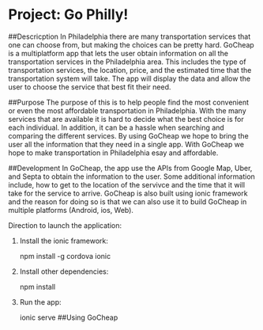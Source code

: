 # Project: Go Philly!



##Descricption
In Philadelphia there are many transportation services that one can choose from, but making the choices can be pretty hard. GoCheap is a multiplatform app that lets the user obtain information on all the transportation services in the Philadelphia area. This includes the type of transportation services, the location, price, and the estimated time that the transportation system will take. The app will display the data and allow the user to choose the service that best fit their need. 

##Purpose
The purpose of this is to help people find the most convenient or even the most affordable transportation in Philadelphia. With the many services that are available it is hard to decide what the best choice is for each individual. In addition, it can be a hassle when searching and comparing the different services. By using GoCheap we hope to bring the user all the information that they need in a single app. With GoCheap we hope to make transportation in Philadelphia esay and affordable.

##Development
In GoCheap, the app use the APIs from Google Map, Uber, and Septa to obtain the information to the user. Some additional information include, how to get to the location of the servivce and the time that it will take for the service to arrive. GoCheap is also built using ionic framework and the reason for doing so is that we can also use it to build GoCheap in multiple platforms (Android, ios, Web).  


Direction to launch the application:


1. Install the ionic framework:

    npm install -g cordova ionic
    
    
    
2. Install other dependencies:

    npm install
    
    
    
3. Run the app:

    ionic serve
##Using GoCheap
